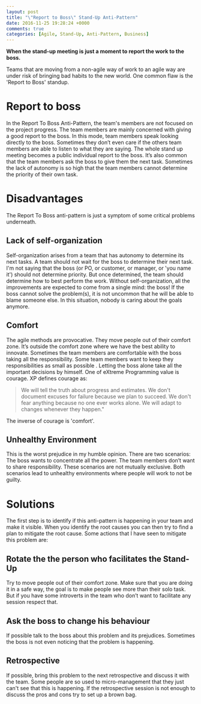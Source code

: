 ```yaml
---
layout: post
title: "\"Report to Boss\" Stand-Up Anti-Pattern"
date: 2016-11-25 19:28:24 +0000
comments: true
categories: [Agile, Stand-Up, Anti-Pattern, Business]
---
```

__When the stand-up meeting is just a moment to report the work to the boss.__

Teams that are moving from a non-agile way of work to an agile way are under risk of bringing bad habits to the new world. One common flaw is the 'Report to Boss' standup.

<!--more-->

# Report to boss
In the Report To Boss Anti-Pattern, the team's members are not focused on the project progress. The team members are mainly concerned with giving a good report to the boss.
In this mode, team members speak looking directly to the boss. Sometimes they don’t even care if the others team members are able to listen to what they are saying. The whole stand up meeting becomes a public individual report to the boss.
It’s also common that the team members ask the boss to give them the next task. Sometimes the lack of autonomy is so high that the team members cannot determine the priority of their own task.

# Disadvantages
The Report To Boss anti-pattern is just a symptom of some critical problems underneath.

## Lack of self-organization
Self-organization arises from a team that has autonomy to determine its next tasks. A team should not wait for the boss to determine their next task. I'm not saying that the boss (or PO, or customer, or manager, or 'you name it') should not determine priority. But once determined, the team should determine how to best perform the work. Without self-organization, all the improvements are expected to come from a single mind: the boss! If the boss cannot solve the problem(s), it is not uncommon that he will be able to blame someone else. In this situation, nobody is caring about the goals anymore.

## Comfort
The agile methods are provocative. They move people out of their comfort zone. It’s outside the comfort zone where we have the best ability to innovate.
Sometimes the team members are comfortable with the boss taking all the responsibility. Some team members want to keep they responsibilities as small as possible . Letting the boss alone take all the important decisions by himself.
One of eXtreme Programming value is courage. XP defines courage as:
> We will tell the truth about progress and estimates. We don't document excuses for failure because we plan to succeed. We don't fear anything because no one ever works alone. We will adapt to changes whenever they happen."

The inverse of courage is 'comfort'.

## Unhealthy Environment
This is the worst prejudice in my humble opinion. There are two scenarios:
The boss wants to concentrate all the power.
The team members don’t want to share responsibility.
These scenarios are not mutually exclusive. Both scenarios lead to unhealthy environments where people will work to  not be guilty.

# Solutions
The first step is to identify if this anti-pattern is happening in your team and make it visible. When you identify the root causes  you can then try to find a plan to mitigate the root cause.
Some actions that I have seen to mitigate this problem are:

## Rotate the the person who facilitates the Stand-Up
Try to move people out of their comfort zone. Make sure that you are doing it in a safe way, the goal is to make people see more than their solo task. But if you have some introverts in the team who don’t want to facilitate any session respect that.

## Ask the boss to change his behaviour
If possible talk to the boss about this problem and its prejudices. Sometimes the boss is not even noticing that the problem is happening.

## Retrospective
If possible, bring this problem to the next retrospective and discuss it with the team. Some people are so used to micro-management that they just can't see that this is happening. If the retrospective session is not enough to discuss the pros and cons try to set up a brown bag.
